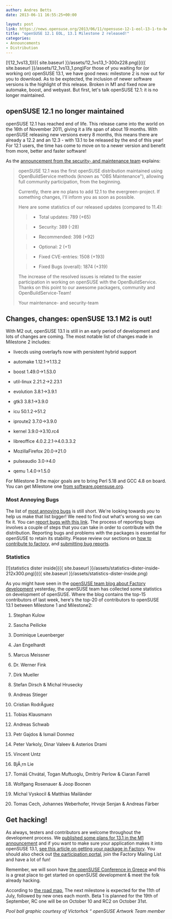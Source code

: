 ```yaml
---
author: Andres Betts
date: 2013-06-11 16:55:25+00:00

layout: post
link: https://news.opensuse.org/2013/06/11/opensuse-12-1-eol-13-1-to-be-awesome/
title: "openSUSE 12.1 EOL, 13.1 Milestone 2 released!"
categories:
- Announcements
- Distribution
---
```

[![12_1vs13_1]({{ site.baseurl }}/assets/12_1vs13_1-300x228.png)]({{ site.baseurl }}/assets/12_1vs13_1.png)For those of you waiting for (or working on) openSUSE 13.1, we have good news: milestone 2 is now out for you to download. As to be exptected, the inclusion of newer software versions is the highlight of this release. Broken in M1 and fixed now are automake, boost, and webyast. But first, let's talk openSUSE 12.1: it is no longer maintained.<!-- more -->


## openSUSE 12.1 no longer maintained


openSUSE 12.1 has reached end of life. This release came into the world on the 16th of November 2011, giving it a life span of about 19 months. With openSUSE releasing new versions every 8 months, this means there are already a 12.2 and an 12.3 - with 13.1 to be released by the end of this year! For 12.1 users, the time has come to move on to a newer version and benefit from more, better and faster software!

As the [announcement from the security- and maintenance team](http://lists.opensuse.org/opensuse-announce/2013-06/msg00000.html) explains:


<blockquote>openSUSE 12.1 was the first openSUSE distribution maintained using OpenBuildService methods (known as "OBS Maintenance"), allowing full community participation, from the beginning.

Currently, there are no plans to add 12.1 to the evergreen-project. If something changes, I'll inform you as soon as possible.

Here are some statistics of our released updates (compared to 11.4):

> 
> 
	
>   * Total updates: 789 (+65)
> 
	
>   * Security: 389 (-28)
> 
	
>   * Recommended: 398 (+92)
> 
	
>   * Optional: 2 (+1)
> 


	
>   * Fixed CVE-entries: 1508 (+193)
> 
	
>   * Fixed Bugs (overall): 1874 (+319)
> 

The increase of the resolved issues is related to the easier participation in working on openSUSE with the OpenBuildService.
Thanks on this point to our awesome packagers, community and OpenBuildService-Team!

Your maintenance- and security-team</blockquote>




## Changes, changes: openSUSE 13.1 M2 is out!


With M2 out, openSUSE 13.1 is still in an early period of development and lots of changes are coming. The most notable list of changes made in Milestone 2 includes:



	
  * livecds using overlayfs now with persistent hybrid support

	
  * automake 1.12.1->1.13.2

	
  * boost 1.49.0->1.53.0

	
  * util-linux 2.21.2->2.23.1

	
  * evolution 3.8.1->3.9.1

	
  * gtk3 3.8.1->3.9.0

	
  * icu 50.1.2->51.2

	
  * iproute2 3.7.0->3.9.0

	
  * kernel 3.9.0->3.10.rc4

	
  * libreoffice 4.0.2.2.1->4.0.3.3.2

	
  * MozillaFirefox 20.0->21.0

	
  * pulseaudio 3.0->4.0

	
  * qemu 1.4.0->1.5.0


For Milestone 3 the major goals are to bring Perl 5.18 and GCC 4.8 on board. You can get Milestone one [from software.opensuse.org](http://software.opensuse.org/developer/en).


### Most Annoying Bugs


The list of [most annoying bugs](https://en.opensuse.org/openSUSE:Most_annoying_bugs_13.1_dev) is still short. We're looking towards _you_ to help us make that list bigger! We need to find out what's wrong so we can fix it. You can [report bugs with this link](https://bugzilla.novell.com/enter_bug.cgi?&product=openSUSE%2012.3&cf_foundby=Beta-Customer). The process of reporting bugs involves a couple of steps that you can take in order to contribute with the distribution. Reporting bugs and problems with the packages is essential for openSUSE to retain its stability. Please review our sections on [how to contribute to factory](https://en.opensuse.org/openSUSE:How_to_contribute_to_Factory), and [submitting bug reports](https://en.opensuse.org/openSUSE:Submitting_bug_reports).


### Statistics


[![statistics dister inside]({{ site.baseurl }}/assets/statistics-dister-inside-212x300.png)]({{ site.baseurl }}/assets/statistics-dister-inside.png)

As you might have seen in the [openSUSE team blog about Factory development](https://lizards.opensuse.org/2013/06/13/keeping-factory-in-shape/) yesterday, the openSUSE team has collected some statistics on development of openSUSE. Where the blog contains the top-15 contributors of last week, here's the top-20 of contributors to openSUSE 13.1 between Milestone 1 and Milestone2:



	
  1. Stephan Kulow

	
  2. Sascha Peilicke

	
  3. Dominique Leuenberger

	
  4. Jan Engelhardt

	
  5. Marcus Meissner

	
  6. Dr. Werner Fink

	
  7. Dirk Mueller

	
  8. Stefan Dirsch & Michal Hrusecky

	
  9. Andreas Stieger

	
  10. Cristian RodrÃ­guez

	
  11. Tobias Klausmann

	
  12. Andreas Schwab

	
  13. Petr Gajdos & Ismail Donmez

	
  14. Peter Varkoly, Dinar Valeev & Asterios Drami

	
  15. Vincent Untz

	
  16. BjÃ¸rn Lie

	
  17. Tomáš Chvátal, Togan Muftuoglu, Dmitriy Perlow & Ciaran Farrell

	
  18. Wolfgang Rosenauer & Joop Boonen

	
  19. Michal Vyskocil & Matthias Mailänder

	
  20. Tomas Cech, Johannes Weberhofer, Hrvoje Senjan & Andreas Färber




## Get hacking!


As always, testers and contributors are welcome throughout the development process. We [published some plans for 13.1 in the M1 announcement](https://news.opensuse.org/?p=16026) and if you want to make sure your application makes it into openSUSE 13.1, [see this article on getting your package in Factory](https://news.opensuse.org/2011/09/27/get-your-package-in-factory-for-12-1/). You should also check out [the participation portal](https://en.opensuse.org/Portal:How_to_participate), join the Factory Mailing List and have a lot of fun!

Remember, we will soon have [the openSUSE Conference in Greece](http://conference.opensuse.org) and this is a great place to get started on openSUSE development & meet the folk already hacking.

According to [the road map](http://lists.opensuse.org/opensuse-factory/2013-05/msg00204.html),  The next milestone is expected for the 11th of July, followed by new ones each month. Beta 1 is planned for the 19th of September, RC one will be on October 10 and RC2 on October 31st.

_Pool ball graphic courtesy of Victorhck “ openSUSE Artwork Team member_		
